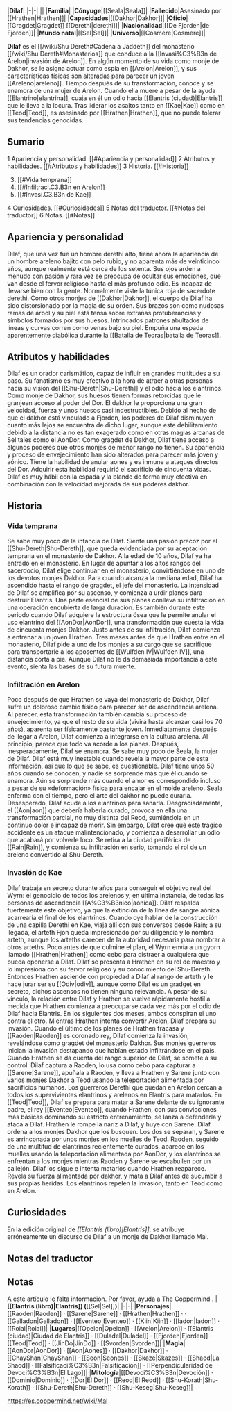 

|**Dilaf**|
|-|-|
||
|**Familia**|
|**Cónyuge**|[[Seala\|Seala]]|
|**Fallecido**|Asesinado por [[Hrathen\|Hrathen]]|
|**Capacidades**|[[Dakhor\|Dakhor]]|
|**Oficio**|[[Gragdet\|Gragdet]] [[Derethi\|derethi]]|
|**Nacionalidad**|[[De Fjorden\|de Fjorden]]|
|**Mundo natal**|[[Sel\|Sel]]|
|**Universo**|[[Cosmere\|Cosmere]]|

**Dilaf** es el [[/wiki/Shu Dereth#Cadena a Jaddeth]] del monasterio [[/wiki/Shu Dereth#Monasterios]] que conduce a la [[Invasi%C3%B3n de Arelon\|invasión de Arelon]].
En algún momento de su vida como monje de Dakhor, se le asigna actuar como espía en [[Arelon\|Arelon]], y sus características físicas son alteradas para parecer un joven [[Areleno\|areleno]]. Tiempo después de su transformación, conoce y se enamora de una mujer de Arelon. Cuando ella muere a pesar de la ayuda [[Elantrino\|elantrina]], cuaja en él un odio hacia [[Elantris (ciudad)\|Elantris]] que le lleva a la locura. Tras liderar los asaltos tanto en [[Kae\|Kae]] como en [[Teod\|Teod]], es asesinado por [[Hrathen\|Hrathen]], que no puede tolerar sus tendencias genocidas.

## Sumario

1 Apariencia y personalidad. [[#Apariencia y personalidad]] 
2 Atributos y habilidades. [[#Atributos y habilidades]] 
3 Historia. [[#Historia]] 

3. [[#Vida temprana]] 
3. [[#Infiltraci.C3.B3n en Arelon]] 
3. [[#Invasi.C3.B3n de Kae]] 


4 Curiosidades. [[#Curiosidades]] 
5 Notas del traductor. [[#Notas del traductor]] 
6 Notas. [[#Notas]] 


## Apariencia y personalidad
Dilaf, que una vez fue un hombre derethi alto, tiene ahora la apariencia de un hombre areleno bajito con pelo rubio, y no aparenta más de veinticinco años, aunque realmente está cerca de los setenta. Sus ojos arden a menudo con pasión y rara vez se preocupa de ocultar sus emociones, que van desde el fervor religioso hasta el más profundo odio. Es incapaz de llevarse bien con la gente. Normalmente viste la túnica roja de sacerdote derethi.
Como otros monjes de [[Dakhor\|Dakhor]], el cuerpo de Dilaf ha sido distorsionado por la magia de su orden. Sus brazos son como nudosas ramas de árbol y su piel está tensa sobre extrañas protuberancias y símbolos formados por sus huesos. Intrincados patrones abultados de líneas y curvas corren como venas bajo su piel.
Empuña una espada aparentemente diabólica durante la [[Batalla de Teoras\|batalla de Teoras]].

## Atributos y habilidades
Dilaf es un orador carismático, capaz de influir en grandes multitudes a su paso. Su fanatismo es muy efectivo a la hora de atraer a otras personas hacia su visión del [[Shu-Dereth\|Shu-Dereth]] y el odio hacia los elantrinos.
Como monje de Dakhor, sus huesos tienen formas retorcidas que le granjean acceso al poder del Dor. El dakhor le proporciona una gran velocidad, fuerza y unos huesos casi indestructibles. Debido al hecho de que el dakhor está vinculado a Fjorden, los poderes de Dilaf disminuyen cuanto más lejos se encuentra de dicho lugar, aunque este debilitamiento debido a la distancia no es tan exagerado como en otras magias arcanas de Sel tales como el AonDor. Como gragdet de Dakhor, Dilaf tiene acceso a algunos poderes que otros monjes de menor rango no tienen. Su apariencia y proceso de envejecimiento han sido alterados para parecer más joven y aónico. Tiene la habilidad de anular aones y es inmune a ataques directos del Dor. Adquirir esta habilidad requirió el sacrificio de cincuenta vidas.
Dilaf es muy hábil con la espada y la blande de forma muy efectiva en combinación con la velocidad mejorada de sus poderes dakhor.

## Historia
### Vida temprana
Se sabe muy poco de la infancia de Dilaf. Siente una pasión precoz por el [[Shu-Dereth\|Shu-Dereth]], que queda evidenciada por su aceptación temprana en el monasterio de Dakhor. A la edad de 10 años, Dilaf ya ha entrado en el monasterio. En lugar de apuntar a los altos rangos del sacerdocio, Dilaf elige continuar en el monasterio, convirtiéndose en uno de los devotos monjes Dakhor.
Para cuando alcanza la mediana edad, Dilaf ha ascendido hasta el rango de gragdet, el jefe del monasterio. La intensidad de Dilaf se amplifica por su ascenso, y comienza a urdir planes para destruir Elantris. Una parte esencial de sus planes conlleva su infiltración en una operación encubierta de larga duración. Es también durante este periodo cuando Dilaf adquiere la estructura ósea que le permite anular el uso elantrino del [[AonDor\|AonDor]], una transformación que cuesta la vida de cincuenta monjes Dakhor.
Justo antes de su infiltración, Dilaf comienza a entrenar a un joven Hrathen. Tres meses antes de que Hrathen entre en el monasterio, Dilaf pide a uno de los monjes a su cargo que se sacrifique para transportarle a los aposentos de [[Wulfden IV\|Wulfden IV]], una distancia corta a pie. Aunque Dilaf no le da demasiada importancia a este evento, sienta las bases de su futura muerte.

### Infiltración en Arelon
Poco después de que Hrathen se vaya del monasterio de Dakhor, Dilaf sufre un doloroso cambio físico para parecer ser de ascendencia arelena. Al parecer, esta transformación también cambia su proceso de envejecimiento, ya que el resto de su vida (vivirá hasta alcanzar casi los 70 años), aparenta ser físicamente bastante joven. Inmediatamente después de llegar a Arelon, Dilaf comienza a integrarse en la cultura arelena. Al principio, parece que todo va acorde a los planes. Después, inesperadamente, Dilaf se enamora.
Se sabe muy poco de Seala, la mujer de Dilaf. Dilaf está muy inestable cuando revela la mayor parte de esta información, así que lo que se sabe, es cuestionable. Dilaf tiene unos 50 años cuando se conocen, y nadie se sorprende más que él cuando se enamora. Aún se sorprende más cuando el amor es correspondido incluso a pesar de su «deformación» física para encajar en el molde areleno.
Seala enferma con el tiempo, pero el arte del dakhor no puede curarla. Desesperado, Dilaf acude a los elantrinos para sanarla. Desgraciadamente, el [[Aon\|aon]] que debería haberla curado, provoca en ella una transformación parcial, no muy distinta del Reod, sumiéndola en un continuo dolor e incapaz de morir. Sin embargo, Dilaf cree que este trágico accidente es un ataque malintencionado, y comienza a desarrollar un odio que acabará por volverle loco. Se retira a la ciudad periférica de [[Rain\|Rain]], y comienza su infiltración en serio, tomando el rol de un areleno convertido al Shu-Dereth.

### Invasión de Kae
Dilaf trabaja en secreto durante años para conseguir el objetivo real del Wyrn: el genocidio de todos los arelenos y, en última instancia, de todas las personas de ascendencia [[A%C3%B3nico\|aónica]]. Dilaf respalda fuertemente este objetivo, ya que la extinción de la línea de sangre aónica acarrearía el final de los elantrinos. Cuando oye hablar de la construcción de una capilla Derethi en Kae, viaja allí con sus conversos desde Rain; a su llegada, el arteth Fjon queda impresionado por su diligencia y lo nombra arteth, aunque los arteths carecen de la autoridad necesaria para nombrar a otros arteths.
Poco antes de que culmine el plan, el Wyrn envía a un gyorn llamado [[Hrathen\|Hrathen]] como cebo para distraer a cualquiera que pueda oponerse a Dilaf. Dilaf se presenta a Hrathen en su rol de maestro y lo impresiona con su fervor religioso y su conocimiento del Shu-Dereth. Entonces Hrathen asciende con propiedad a Dilaf al rango de arteth y le hace jurar ser su [[Odiv\|odiv]], aunque como Dilaf es un gradget en secreto, dichos ascensos no tienen ninguna relevancia. A pesar de su vínculo, la relación entre Dilaf y Hrathen se vuelve rápidamente hostil a medida que Hrathen comienza a preocuparse cada vez más por el odio de Dilaf hacia Elantris. En los siguientes dos meses, ambos conspiran el uno contra el otro. Mientras Hrathen intenta convertir Arelon, Dilaf prepara su invasión. Cuando el último de los planes de Hrathen fracasa y [[Raoden\|Raoden]] es coronado rey, Dilaf comienza la invasión, revelándose como gragdet del monasterio Dakhor. Sus monjes guerreros inician la invasión destapando que habían estado infiltrándose en el país. Cuando Hrathen se da cuenta del rango superior de Dilaf, se somete a su control.
Dilaf captura a Raoden, lo usa como cebo para capturar a [[Sarene\|Sarene]], apuñala a Raoden, y lleva a Hrathen y Sarene junto con varios monjes Dakhor a Teod usando la teleportación alimentada por sacrificios humanos. Los guerreros Derethi que quedan en Arelon cercan a todos los supervivientes elantrinos y arelenos en Elantris para matarlos. En [[Teod\|Teod]], Dilaf se prepara para matar a Sarene delante de su ignorante padre, el rey [[Eventeo\|Eventeo]], cuando Hrathen, con sus convicciones más básicas dominando su estricto entrenamiento, se lanza a defenderla y ataca a Dilaf. Hrathen le rompe la nariz a Dilaf, y huye con Sarene. Dilaf ordena a los monjes Dakhor que los busquen. Los dos se separan, y Sarene es arrinconada por unos monjes en los muelles de Teod.
Raoden, seguido de una multitud de elantrinos recientemente curados, aparece en los muelles usando la teleportación alimentada por AonDor, y los elantrinos se enfrentan a los monjes mientras Raoden y Sarene se escabullen por un callejón. Dilaf los sigue e intenta matarlos cuando Hrathen reaparece. Revela su fuerza alimentada por dakhor, y mata a Dilaf antes de sucumbir a sus propias heridas.
Los elantrinos repelen la invasión, tanto en Teod como en Arelon.

## Curiosidades
En la edición original de *[[Elantris (libro)\|Elantris]]*, se atribuye erróneamente un discurso de Dilaf a un monje de Dakhor llamado Mal.
## Notas del traductor

## Notas

A este artículo le falta información. Por favor, ayuda a The Coppermind .
|**[[Elantris (libro)\|Elantris]] (**[[Sel\|Sel]]**)**|
|-|-|
|**Personajes**|[[Raoden\|Raoden]] · [[Sarene\|Sarene]] · [[Hrathen\|Hrathen]] ·  · [[Galladon\|Galladon]] · [[Eventeo\|Eventeo]] · [[Kiin\|Kiin]] · [[Iadon\|Iadon]] · [[Roial\|Roial]]|
|**Lugares**|[[Opelon\|Opelon]] · [[Arelon\|Arelon]] · [[Elantris (ciudad)\|Ciudad de Elantris]] · [[Duladel\|Duladel]] · [[Fjorden\|Fjorden]] · [[Teod\|Teod]] · [[JinDo\|JinDo]] · [[Svorden\|Svorden]]|
|**Magia**|[[AonDor\|AonDor]] · [[Aon\|Aones]] · [[Dakhor\|Dakhor]] · [[ChayShan\|ChayShan]] · [[Seon\|Seones]] · [[Skaze\|Skazes]] · [[Shaod\|La Shaod]] · [[Falsificaci%C3%B3n\|Falsificación]] · [[Perpendicularidad de Devoci%C3%B3n\|El Lago]]|
|**Mitología**|[[Devoci%C3%B3n\|Devoción]] · [[Dominio\|Dominio]] · [[Dor\|El Dor]] · [[Reod\|El Reod]] · [[Shu-Korath\|Shu-Korath]] · [[Shu-Dereth\|Shu-Dereth]] · [[Shu-Keseg\|Shu-Keseg]]|



https://es.coppermind.net/wiki/Mal
